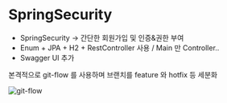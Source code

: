 # SpringSecurity

* SpringSecurity -> 간단한 회원가입 및 인증&권한 부여
* Enum + JPA + H2 + RestController 사용 / Main 만 Controller..
* Swagger UI 추가


본격적으로 git-flow 를 사용하며 브랜치를 feature 와 hotfix 등 세분화

![git-flow](https://user-images.githubusercontent.com/88638457/214729431-01bb5b46-c7da-41c1-a8cc-ca09e4b817d9.svg)
